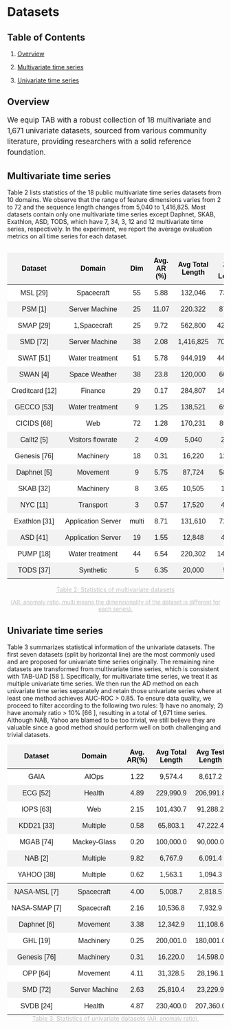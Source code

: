 # Datasets

## Table of Contents

1. [Overview](#Overview)

1. [Multivariate time series](#Multivariate-time-series)

1. [Univariate time series](#Univariate-time-series)

<!-- 1. [Dataset comprehensiveness](#Dataset-comprehensiveness) -->

## Overview

<style>       
.container {
        display: flex;
        width: 100%;
        max-width:100%;
        padding:0;
    }
    .text-section {
        /* flex: 3; */
        /* width:60%; */
        padding-right:50px;
        /* max-width:607px */
        width:500px;
    }
    .image-section {
        /* flex: 2.3; */
        text-align: center;
        width:675px;
    }
    .image-section img {
        max-width: 100%;
        height: auto;
        margin-top:8px;

    }
    .header {
        font-size: 3.5em;
        margin-bottom:3%
    }
    .section-title {
        font-weight: bold;
        display:inline;
    }
    .content {
      font-size: 1.2em;
      /* margin-bottom:3%; */
      margin-bottom:10px;
      width:100%;
      line-height:1.5
    }
    .link {
        color: blue;
        text-decoration: none;
    }
    .link:hover {
        text-decoration: underline;
    }
</style>
<div class="content">
  We equip TAB with a robust collection of 18 multivariate and 1,671 univariate datasets, sourced
  from various community literature, providing researchers with a solid reference foundation.
</div>
<!-- <div class="container">
  <div class="text-section">
    <div class="content">
      <div class="section-title">Diverse charactistics:</div>
      TFB covers diverse time series data characteristics, including seasonality, trend,
      stationarity, transition, shifting, and correlation.
    </div>
    <div class="content">
      <div class="section-title">Rich domains:</div>
      TFB datasets come from ten different domains, including traffic, electricity, energy, the
      environment, nature, economic, stock markets, banking, health, and the web.
    </div>
    <div class="content">
      <div class="section-title">Multiple tasks:</div>
      We cover two fundamental time series forecasting tasks:
      <a href="#Univariate-time-series" class="link">univariate forecating</a> and
      <a href="#Multivariate-time-series" class="link">multivariate forecating</a>.
    </div>
  </div>
  <div class="image-section">
    <img src="../figures/Main-datasets-leaderboard.drawio.png" />
  </div>
</div> -->

## Multivariate time series

Table 2 lists statistics of the 18 public multivariate time series datasets from 10 domains. We observe that the range of feature dimensions varies from 2 to 72 and the sequence length changes from 5,040 to 1,416,825. Most datasets contain only one multivariate time series except Daphnet, SKAB, Exathlon, ASD, TODS, which have 7, 34, 3, 12 and 12 multivariate time series, respectively. In the experiment, we report the average evaluation metrics on all time series for each dataset.

<div style="display: flex;justify-content: center; /* 水平居中 */padding: 0;">
<table class="my-table" style="width: 90%;">
  <thead>
    <tr>
      <th>Dataset</th>
      <th>Domain</th>
      <th>Dim</th>
      <th>Avg. AR (%)</th>
      <th>Avg Total Length</th>
      <th>Avg Test Length</th>
      <th>Series Count</th>
    </tr>
  </thead>
  <tbody>
    <tr>
      <td>MSL [29]</td>
      <td>Spacecraft</td>
      <td>55</td>
      <td>5.88</td>
      <td>132,046</td>
      <td>73,729</td>
      <td>1</td>
    </tr>
    <tr>
      <td>PSM [1]</td>
      <td>Server Machine</td>
      <td>25</td>
      <td>11.07</td>
      <td>220.322</td>
      <td>87,841</td>
      <td>1</td>
    </tr>
    <tr>
      <td>SMAP [29]</td>
      <td>1,Spacecraft</td>
      <td>25</td>
      <td>9.72</td>
      <td>562,800</td>
      <td>427,617</td>
      <td>1</td>
    </tr>
    <tr>
      <td>SMD [72]</td>
      <td>Server Machine</td>
      <td>38</td>
      <td>2.08</td>
      <td>1,416,825</td>
      <td>708,420</td>
      <td>1</td>
    </tr>
    <tr>
      <td>SWAT [51]</td>
      <td>Water treatment</td>
      <td>51</td>
      <td>5.78</td>
      <td>944,919</td>
      <td>449,919</td>
      <td>1</td>
    </tr>
    <tr>
      <td>SWAN [4]</td>
      <td>Space Weather</td>
      <td>38</td>
      <td>23.8</td>
      <td>120,000</td>
      <td>60,000</td>
      <td>1</td>
    </tr>
    <tr>
      <td>Creditcard [12]</td>
      <td>Finance</td>
      <td>29</td>
      <td>0.17</td>
      <td>284,807</td>
      <td>142,404</td>
      <td>1</td>
    </tr>
    <tr>
      <td>GECCO [53]</td>
      <td>Water treatment</td>
      <td>9</td>
      <td>1.25</td>
      <td>138,521</td>
      <td>69,261</td>
      <td>1</td>
    </tr>
    <tr>
      <td>CICIDS [68]</td>
      <td>Web</td>
      <td>72</td>
      <td>1.28</td>
      <td>170,231</td>
      <td>85,116</td>
      <td>1</td>
    </tr>
    <tr>
      <td>CalIt2 [5]</td>
      <td>Visitors flowrate</td>
      <td>2</td>
      <td>4.09</td>
      <td>5,040</td>
      <td>2,520</td>
      <td>1</td>
    </tr>
    <tr>
      <td>Genesis [76]</td>
      <td>Machinery</td>
      <td>18</td>
      <td>0.31</td>
      <td>16,220</td>
      <td>12,616</td>
      <td>1</td>
    </tr>
    <tr>
      <td>Daphnet [5]</td>
      <td>Movement</td>
      <td>9</td>
      <td>5.75</td>
      <td>87,724</td>
      <td>58,483</td>
      <td>7</td>
    </tr>
    <tr>
      <td>SKAB [32]</td>
      <td>Machinery</td>
      <td>8</td>
      <td>3.65</td>
      <td>10,505</td>
      <td>1,100</td>
      <td>34</td>
    </tr>
    <tr>
      <td>NYC [11]</td>
      <td>Transport</td>
      <td>3</td>
      <td>0.57</td>
      <td>17,520</td>
      <td>4,416</td>
      <td>1</td>
    </tr>
    <tr>
      <td>Exathlon [31]</td>
      <td>Application Server</td>
      <td>multi</td>
      <td>8.71</td>
      <td>131,610</td>
      <td>72,974</td>
      <td>3</td>
    </tr>
    <tr>
      <td>ASD [41]</td>
      <td>Application Server</td>
      <td>19</td>
      <td>1.55</td>
      <td>12,848</td>
      <td>4,320</td>
      <td>12</td>
    </tr>
    <tr>
      <td>PUMP [18]</td>
      <td>Water treatment</td>
      <td>44</td>
      <td>6.54</td>
      <td>220,302</td>
      <td>143,401</td>
      <td>1</td>
    </tr>
    <tr>
      <td>TODS [37]</td>
      <td>Synthetic</td>
      <td>5</td>
      <td>6.35</td>
      <td>20,000</td>
      <td>5,00</td>
      <td>12</td>
    </tr>
  </tbody>
</table>
</div>

<!-- ![](../figures/single-data.png) -->

<center style="font-size:14px;color:#C0C0C0;text-decoration:underline">Table 2: Statistics of multivariate datasets
<p style="font-size:13px">(AR: anomaly ratio, multi means the dimensionality of the dataset is different for each series).</p>
</center>

## Univariate time series

Table 3 summarizes statistical information of the univariate datasets. The first seven datasets (split by horizontal line) are the most commonly used and are proposed for univariate time series originally. The remaining nine datasets are transformed from multivariate time series, which is consistent with TAB-UAD [58 ]. Specifically, for multivariate time series, we treat it as multiple univariate time series. We then run the AD method on each univariate time series separately and retain those univariate series where at least one method achieves AUC-ROC > 0.85. To ensure data quality, we proceed to filter according to the following two rules: 1) have no anomaly; 2) have anomaly ratio > 10% [66 ], resulting in a total of 1,671 time series. Although NAB, Yahoo are blamed to be too trivial, we still believe they are valuable since a good method should perform well on both challenging and trivial datasets.

<style>
  /* 基本表格样式 */
  table.my-table {
    min-width: 100%;
    border-collapse: collapse;
    font-family: Arial, sans-serif;
    border: none; /* 去除表格边框 */

  }

  /* 表头样式 */
  table.my-table th {
    background-color: #f2f2f2; /* 表头背景色（奇数行浅灰色） */
    color: black; /* 表头文字颜色 */
    font-weight: bold; /* 表头字体加粗 */
    padding: 10px; /* 调整表头内边距 */
    text-align: center; /* 居中对齐 */
    border: none;
  }

  /* 偶数行背景色 */
  table.my-table tr:nth-child(odd) {
    background-color: #ffffff; /* 偶数行背景色（白色） */
  }

  /* 奇数行背景色 */
  table.my-table tr:nth-child(even) {
    background-color: #f2f2f2; /* 奇数行背景色（浅灰色） */
  }


  /* 单元格样式 */
  table.my-table td {
    padding: 10px; /* 调整单元格内边距 */
    text-align: center; /* 居中对齐 */
    border: none; /* 去除单元格边框 */
    white-space: nowrap; /* 防止文本换行 */
  }

</style>

<style>
  /* 基本表格样式 */
  table.my-table1 {
    border-collapse: collapse;
    font-family: Arial, sans-serif;
    border: none; /* 去除表格边框 */
    margin: 0;
  }

  /* 表头样式 */
  table.my-table1 th {
    background-color: #f2f2f2; /* 表头背景色（奇数行浅灰色） */
    color: black; /* 表头文字颜色 */
    font-weight: bold; /* 表头字体加粗 */
    padding: 10px; /* 调整表头内边距 */
    text-align: center; /* 居中对齐 */
    border: none;
  }

  /* 偶数行背景色 */
  table.my-table1 tr:nth-child(odd) {
    background-color: #ffffff; /* 偶数行背景色（白色） */
  }

  /* 奇数行背景色 */
  table.my-table1 tr:nth-child(even) {
    background-color: #f2f2f2; /* 奇数行背景色（浅灰色） */
  }

  /* 单元格样式 */
  table.my-table1 td {
    padding: 10px; /* 调整单元格内边距 */
    text-align: center; /* 居中对齐 */
    border: none; /* 去除单元格边框 */
    white-space: nowrap; /* 防止文本换行 */
  }

  table.my-table1 tr:nth-child(7) td {
    border-bottom: 2px solid grey; /* 第七行底部边框 */
  }

  .table-container {
    width: 100%; /* Adjust width as needed */
    /* max-width: 100%; Ensure it doesn't exceed the container width */
    /* Adjust height as needed */
    overflow-x: auto; /* Enable horizontal scroll */
    margin: auto;
    overflow-y: hidden; /* Enable vertical scroll */
    display: flex;
    justify-content: LEFT;
  }
</style>

<!-- ![](../figures/multi-datasets.png) -->
<div style="width:100%" class="table-container">
<table class="my-table1">
  <thead>
    <tr>
      <th>Dataset</th>
      <th>Domain</th>
      <th>Avg. AR(%)</th>
      <th>Avg Total Length</th>
      <th>Avg Test Length</th>
      <th>Series Count</th>
    </tr>
  </thead>
  <tbody>
    <tr>
      <td>GAIA</td>
      <td>AIOps</td>
      <td>1.22</td>
      <td>9,574.4</td>
      <td>8,617.2</td>
      <td>193</td>
    </tr>
    <tr>
      <td>ECG [52]</td>
      <td>Health</td>
      <td>4.89</td>
      <td>229,990.9</td>
      <td>206,991.8</td>
      <td>22</td>
    </tr>
    <tr>
      <td>IOPS [63]</td>
      <td>Web</td>
      <td>2.15</td>
      <td>101,430.7</td>
      <td>91,288.2</td>
      <td>11</td>
    </tr>
    <tr>
      <td>KDD21 [33]</td>
      <td>Multiple</td>
      <td>0.58</td>
      <td>65,803.1</td>
      <td>47,222.4</td>
      <td>247</td>
    </tr>
    <tr>
      <td>MGAB [74]</td>
      <td>Mackey-Glass</td>
      <td>0.20</td>
      <td>100,000.0</td>
      <td>90,000.0</td>
      <td>6</td>
    </tr>
    <tr>
      <td>NAB [2]</td>
      <td>Multiple</td>
      <td>9.82</td>
      <td>6,767.9</td>
      <td>6,091.4</td>
      <td>49</td>
    </tr>
    <tr>
      <td>YAHOO [38]</td>
      <td>Multiple</td>
      <td>0.62</td>
      <td>1,563.1</td>
      <td>1,094.3</td>
      <td>362</td>
    </tr>
    <tr>
      <td>NASA-MSL [7]</td>
      <td>Spacecraft</td>
      <td>4.00</td>
      <td>5,008.7</td>
      <td>2,818.5</td>
      <td>23</td>
    </tr>
    <tr>
      <td>NASA-SMAP [7]</td>
      <td>Spacecraft</td>
      <td>2.16</td>
      <td>10,536.8</td>
      <td>7,932.9</td>
      <td>36</td>
    </tr>
    <tr>
      <td>Daphnet [6]</td>
      <td>Movement</td>
      <td>3.38</td>
      <td>12,342.9</td>
      <td>11,108.6</td>
      <td>21</td>
    </tr>
    <tr>
      <td>GHL [19]</td>
      <td>Machinery</td>
      <td>0.25</td>
      <td>200,001.0</td>
      <td>180,001.0</td>
      <td>2</td>
    </tr>
    <tr>
      <td>Genesis [76]</td>
      <td>Machinery</td>
      <td>0.31</td>
      <td>16,220.0</td>
      <td>14,598.0</td>
      <td>1</td>
    </tr>
    <tr>
      <td>OPP [64]</td>
      <td>Movement</td>
      <td>4.11</td>
      <td>31,328.5</td>
      <td>28,196.1</td>
      <td>465</td>
    </tr>
    <tr>
      <td>SMD [72]</td>
      <td>Server Machine</td>
      <td>2.63</td>
      <td>25,810.4</td>
      <td>23,229.9</td>
      <td>184</td>
    </tr>
    <tr>
      <td>SVDB [24]</td>
      <td>Health</td>
      <td>4.87</td>
      <td>230,400.0</td>
      <td>207,360.0</td>
      <td>52</td>
    </tr>

  </tbody>
</table>
</div>
    <!-- <tr>
      <td><a href="https://proceedings.mlr.press/v89/gasthaus19a.html">Wike2000</a></td>
      <td>Web</td>
      <td>1 day</td>
      <td>792</td>
      <td>2,000</td>
      <td>7:1:2</td>
      <td  title="Wike2000 is daily page views of 2000 Wikipedia pages">Wike2000 is daily page views of 2000 Wikipedia pages</td>
    </tr> -->
<center style="font-size:14px;color:#C0C0C0;text-decoration:underline">Table 3: Statistics of univariate datasets
<span style="font-size:13px">(AR: anomaly ratio).</span>
</center>

